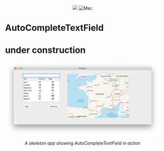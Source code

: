 
<p align="center">
<img src="https://img.shields.io/badge/Swift-5.0-orange.svg" />
<img src="https://img.shields.io/badge/platforms-mac-brightgreen.svg?style=flat" alt="Mac" />
</p>


# AutoCompleteTextField

# under construction

<p align="center">
<img src="doc/AutoCompleteTextField.png" alt="Sample">
<p align="center">
<em>A skeleton app showing AutoCompleteTextField in action</em>
</p>
</p>

